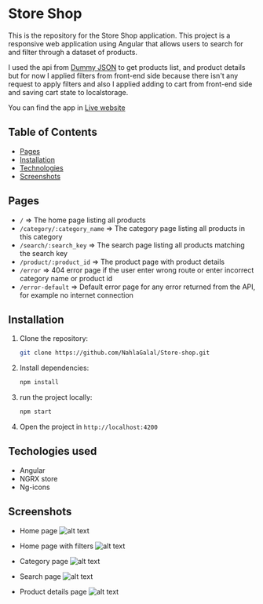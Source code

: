 # Store Shop

This is the repository for the Store Shop application. This project is a responsive web application using Angular that allows users to search for and filter through a dataset of products.

I used the api from [Dummy JSON](https://dummyjson.com/docs/products) to get products list, and product details but for now I applied filters from front-end side because there isn't any request to apply filters and also I applied adding to cart from front-end side and saving cart state to localstorage.

You can find the app in [Live website](https://store-shop-gamma.vercel.app/)

## Table of Contents

- [Pages](#pages)
- [Installation](#installation)
- [Technologies](#technologies)
- [Screenshots](#screenshots)

## Pages

- `/` => The home page listing all products
- `/category/:category_name` => The category page listing all products in this category
- `/search/:search_key` => The search page listing all products matching the search key
- `/product/:product_id` => The product page with product details
- `/error` => 404 error page if the user enter wrong route or enter incorrect category name or product id
- `/error-default` => Default error page for any error returned from the API, for example no internet connection

## Installation

1. Clone the repository:
   ```bash
   git clone https://github.com/NahlaGalal/Store-shop.git
   ```
2. Install dependencies:
   ```bash
   npm install
   ```
3. run the project locally:
   ```bash
   npm start
   ```
4. Open the project in `http://localhost:4200`

## Techologies used

- Angular
- NGRX store
- Ng-icons

## Screenshots

- Home page
![alt text](image-1.png)

- Home page with filters
![alt text](image-2.png)

- Category page
![alt text](image-3.png)

- Search page
![alt text](image-4.png)

- Product details page
![alt text](image-5.png)